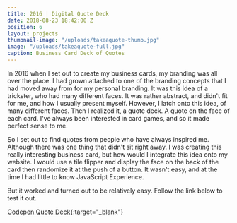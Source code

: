```yaml
---
title: 2016 | Digital Quote Deck
date: 2018-08-23 18:42:00 Z
position: 6
layout: projects
thumbnail-image: "/uploads/takeaquote-thumb.jpg"
image: "/uploads/takeaquote-full.jpg"
caption: Business Card Deck of Quotes
---
```


In 2016 when I set out to create my business cards, my branding was all over the place. I had grown attached to one of the branding concepts that I had moved away from for my personal branding. It was this idea of a trickster, who had many different faces. It was rather abstract, and didn't fit for me, and how I usually present myself. However, I latch onto this idea, of many different faces. Then I realized it, a quote deck. A quote on the face of each card. I've always been interested in card games, and so it made perfect sense to me.

So I set out to find quotes from people who have always inspired me. Although there was one thing that didn't sit right away. I was creating this really interesting business card, but how would I integrate this idea onto my website. I would use a tile flipper and display the face on the back of the card then randomize it at the push of a button. It wasn't easy, and at the time I had little to know JavaScript Experience.

But it worked and turned out to be relatively easy. Follow the link below to test it out.

[Codepen Quote Deck](https://codepen.io/jeking123/pen/jvbMmv?editors=1100){:target="_blank"}
